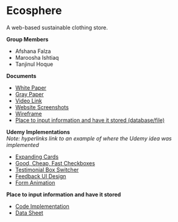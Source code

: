 # Ecosphere
A web-based sustainable clothing store.

**__Group Members__**
- Afshana Falza
- Maroosha Ishtiaq
- Tanjinul Hoque

**__Documents__**
- [White Paper](https://github.com/afshanafalza/Ecosphere/blob/main/White%20Paper%2C%20Gray%20Paper%2C%20Video%20and%20Wireframe/White%20Paper%20for%20Ecosphere.pdf)
- [Gray Paper]()
- [Video Link]()
- [Website Screenshots](https://github.com/afshanafalza/Ecosphere/blob/main/White%20Paper%2C%20Gray%20Paper%2C%20Video%20and%20Wireframe/Website%20Screenshots.pdf)
- [Wireframe](https://github.com/afshanafalza/Ecosphere/blob/main/White%20Paper%2C%20Gray%20Paper%2C%20Video%20and%20Wireframe/Ecosphere%20Wireframe.pdf)
- [Place to input information and have it stored (database/file)](https://github.com/afshanafalza/Ecosphere/blob/4aecf08ad337a3e60727e5b2b0af4b9b56aa1877/About%20Us%20Page/about.html#L99)


**__Udemy Implementations__**  
*Note: hyperlinks link to an example of where the Udemy idea was implemented*
- [Expanding Cards](https://github.com/afshanafalza/Ecosphere/blob/03c0980100503fc1e2a2871ef13240c5efb8b574/script.js#L13)
- [Good, Cheap, Fast Checkboxes](https://github.com/afshanafalza/Ecosphere/blob/b4e2d36f73f1b2749e9d666b1eb8e7722f787ff8/Shopping%20Page/shopscript.js#L3)
- [Testimonial Box Switcher](https://github.com/afshanafalza/Ecosphere/blob/03c0980100503fc1e2a2871ef13240c5efb8b574/script.js#L38)
- [Feedback UI Design](https://github.com/afshanafalza/Ecosphere/blob/970aba6f77bb9d3945aef75f995965ddcf11057e/Cart%20Page/cartscript.js#L1)
- [Form Animation](https://github.com/afshanafalza/Ecosphere/blob/84e7f1d410c92dcff892bc9859f9e8d8fac9acec/About%20Us%20Page/about.js#L13)

**__Place to input information and have it stored__**
- [Code Implementation](https://github.com/afshanafalza/Ecosphere/blob/2013ee9e830b0f9098896bdaecfcf8f1ac3c8370/public/About%20Us%20Page/about.html#L99)
- [Data Sheet](https://docs.google.com/spreadsheets/d/100qGjWx-aTGcfo6dmqbQPhwUjNAJgUgef-dhI32TsXY/edit#gid=0)
